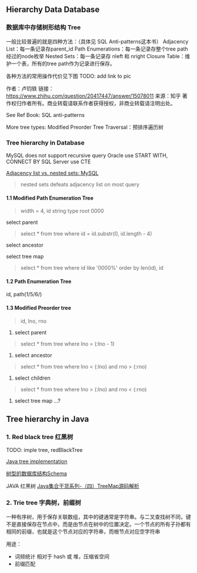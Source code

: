 ## Hierarchy Data Database
### 数据库中存储树形结构 Tree
一般比较普遍的就是四种方法：（具体见 SQL Anti-patterns这本书）
Adjacency List：每一条记录存parent_id
Path Enumerations：每一条记录存整个tree path经过的node枚举
Nested Sets：每一条记录存 nleft 和 nright
Closure Table：维护一个表，所有的tree path作为记录进行保存。

各种方法的常用操作代价见下图
TODO: add link to pic

作者：卢钧轶
链接：https://www.zhihu.com/question/20417447/answer/15078011
来源：知乎
著作权归作者所有。商业转载请联系作者获得授权，非商业转载请注明出处。

See Ref Book: SQL anti-patterns

More tree types:
Modified Preorder Tree Traversal：预排序遍历树

### Tree hierarchy in Database
MySQL does not support recursive query
Oracle use START WITH, CONNECT BY
SQL Server use CTE

[Adjacency list vs. nested sets: MySQL](https://explainextended.com/2009/09/29/adjacency-list-vs-nested-sets-mysql/)
> nested sets defeats adjacency list on most query

#### 1.1 Modified Path Enumeration Tree
>width = 4, id string type
root 0000

select parent
>select * from tree where id =  id.substr(0, id.length - 4)

select ancestor

select tree map
>select * from tree where id like '0000%'
order by len(id), id

#### 1.2 Path Enumeration Tree
id, path(1/5/6/)


#### 1.3  Modified Preorder tree
> id, lno, rno

1. select parent
>select * from tree where lno = (:lno - 1)

1. select ancestor
>select * from tree where lno < (:lno) and rno > (:rno)

1. select children
>select * from tree where lno > (:lno) and rno < (:rno)

1. select tree map
 ...?


## Tree hierarchy in Java
### 1. Red black tree  红黑树
TODO: imple tree, redBlackTree

[Java tree implementation](http://www.quesucede.com/page/show/id/java-tree-implementation#app-class)

[树型的数据库结构Schema](http://blog.csdn.net/monkey_d_meng/article/details/6647488)

JAVA 红黑树
[Java集合干货系列-（四）TreeMap源码解析](http://tengj.top/2016/04/16/javajh4treemap/)

### 2. Trie tree  字典树，前缀树
一种有序树，用于保存关联数组，其中的键通常是字符串。与二叉查找树不同，键不是直接保存在节点中，而是由节点在树中的位置决定。一个节点的所有子孙都有相同的前缀，也就是这个节点对应的字符串，而根节点对应空字符串

用途：
- 词频统计
相对于 hash 或 堆，压缩省空间
- 前缀匹配